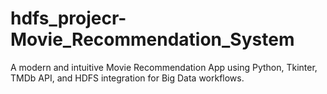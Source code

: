 # hdfs_projecr-Movie_Recommendation_System
A modern and intuitive Movie Recommendation App using Python, Tkinter, TMDb API, and HDFS integration for Big Data workflows.
